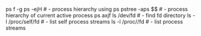 ps f -g<PID>
ps -ejH                                                     # - process hierarchy using ps
pstree -aps $$                                               # - process hierarchy of current active process 
ps axjf
ls /dev/fd                                                   # - find fd directory
ls -l /proc/self/fd                                          # - list self process streams
ls -l /proc/<PID>/fd                                          # - list process streams
